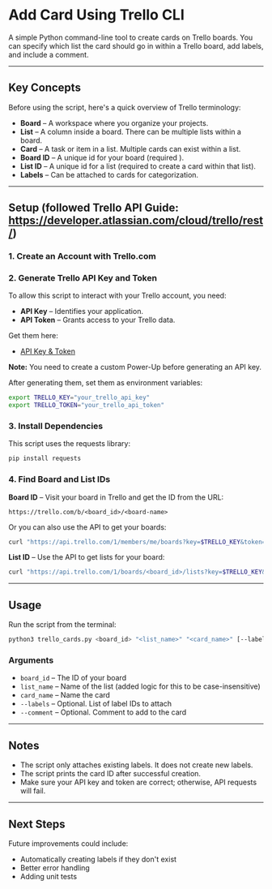 # Add Card Using Trello CLI

A simple Python command-line tool to create cards on Trello boards. You can specify which list the card should go in within a Trello board, add labels, and include a comment.

---

## Key Concepts

Before using the script, here's a quick overview of Trello terminology:

- **Board** – A workspace where you organize your projects.
- **List** – A column inside a board. There can be multiple lists within a board.
- **Card** – A task or item in a list. Multiple cards can exist within a list.
- **Board ID** – A unique id for your board (required ).
- **List ID** – A unique id for a list (required to create a card within that list).
- **Labels** – Can be attached to cards for categorization.

---
## Setup (followed Trello API Guide: https://developer.atlassian.com/cloud/trello/rest/)

### 1. Create an Account with Trello.com

### 2. Generate Trello API Key and Token

To allow this script to interact with your Trello account, you need:

- **API Key** – Identifies your application.
- **API Token** – Grants access to your Trello data.

Get them here:
- [API Key & Token](https://trello.com/app-key)

**Note:** You need to create a custom Power-Up before generating an API key.

After generating them, set them as environment variables:

```bash
export TRELLO_KEY="your_trello_api_key"
export TRELLO_TOKEN="your_trello_api_token"
```

### 3. Install Dependencies

This script uses the requests library:

```bash
pip install requests
```

### 4. Find Board and List IDs

**Board ID** – Visit your board in Trello and get the ID from the URL:
```
https://trello.com/b/<board_id>/<board-name>
```

Or you can also use the API to get your boards:
```bash
curl "https://api.trello.com/1/members/me/boards?key=$TRELLO_KEY&token=$TRELLO_TOKEN"
```

**List ID** – Use the API to get lists for your board:
```bash
curl "https://api.trello.com/1/boards/<board_id>/lists?key=$TRELLO_KEY&token=$TRELLO_TOKEN"
```

---

## Usage

Run the script from the terminal:

```bash
python3 trello_cards.py <board_id> "<list_name>" "<card_name>" [--labels <label_id_1> <label_id_2> ...] [--comment "Your comment"]
```

### Arguments

- `board_id` – The ID of your board
- `list_name` – Name of the  list (added logic for this to be case-insensitive)
- `card_name` – Name the card
- `--labels` – Optional. List of label IDs to attach
- `--comment` – Optional. Comment to add to the card

---

## Notes

- The script only attaches existing labels. It does not create new labels.
- The script prints the card ID after successful creation.
- Make sure your API key and token are correct; otherwise, API requests will fail. 

---

## Next Steps

Future improvements could include:

- Automatically creating labels if they don't exist
- Better error handling
- Adding unit tests